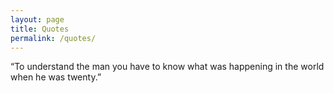 ```yaml
---
layout: page
title: Quotes
permalink: /quotes/
---
```


“To understand the man you have to know what was happening in the world when he was twenty.”
